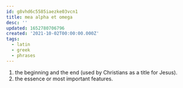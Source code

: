 ```yaml
---
id: g8vhd6c5585iaezke03vcn1
title: mea alpha et omega
desc: ''
updated: 1652780706796
created: '2021-10-02T00:00:00.000Z'
tags:
  - latin
  - greek
  - phrases
---
```


1.  the beginning and the end (used by Christians as a title for Jesus).
2.  the essence or most important features.
